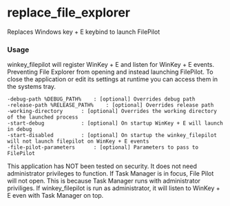 # replace_file_explorer
Replaces Windows key + E keybind to launch FilePilot

### Usage
winkey_filepilot will register WinKey + E and listen for
WinKey + E events. Preventing File Explorer from opening
and instead launching FilePilot. To close the application
or edit its settings at runtime you can access them in
the systems tray.
	
	-debug-path %DEBUG_PATH%	: [optional] Overrides debug path
	-release-path %RELEASE_PATH%	: [optional] Overrides release path
	-working-directory		: [optional] Overrides the working directory of the launched process
	-start-debug			: [optional] On startup WinKey + E will launch in debug
	-start-disabled			: [optional] On startup the winkey_filepilot will not launch filepilot on WinKey + E events
	-file-pilot-parameters		: [optional] Parameters to pass to FilePilot
	
This application has NOT been tested on security.
It does not need administrator privileges to function.
If Task Manager is in focus, File Pilot will not open.
This is because Task Manager runs with administrator
priviliges. If winkey_filepilot is run as
administrator, it will listen to WinKey + E even with
Task Manager on top.
